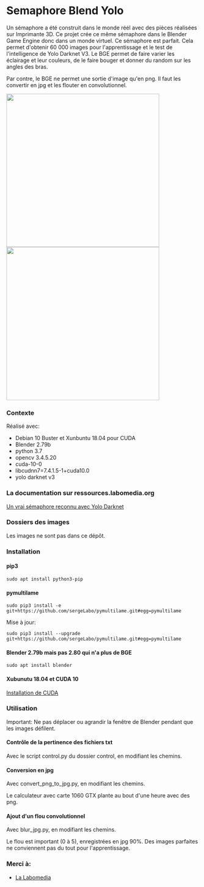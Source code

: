 # Semaphore Blend Yolo

Un sémaphore a été construit dans le monde réél avec des pièces réalisées sur Imprimante 3D.
Ce projet crée ce même sémaphore dans le Blender Game Engine donc dans un monde virtuel. Ce sémaphore est parfait.
Cela permet d'obtenir 60 000 images pour l'apprentissage et le test de l'intelligence de Yolo Darknet V3.
Le BGE permet de faire varier les éclairage et leur couleurs, de le faire bouger et donner du random sur les angles des bras.

Par contre, le BGE ne permet une sortie d'image qu'en png. Il faut les convertir en jpg et les flouter en convolutionnel.
 
<img src="/doc/shot_106_y.png" width="400" height="400"><img src="/darknet/calcul_3/chart_big_var_12000.png" width="400" height="400">


### Contexte

Réalisé avec:

* Debian 10 Buster et Xunbuntu 18.04 pour CUDA
* Blender 2.79b
* python 3.7
* opencv 3.4.5.20
* cuda-10-0
* libcudnn7=7.4.1.5-1+cuda10.0
* yolo darknet v3

### La documentation sur ressources.labomedia.org

[Un vrai sémaphore reconnu avec Yolo Darknet](https://ressources.labomedia.org/y/yolo_darknet_avec_un_vrai_semaphore)

### Dossiers des images

Les images ne sont pas dans ce dépôt.

### Installation

#### pip3

~~~text
sudo apt install python3-pip
~~~

#### pymultilame

~~~text
sudo pip3 install -e git+https://github.com/sergeLabo/pymultilame.git#egg=pymultilame
~~~

Mise à jour:
~~~text
sudo pip3 install --upgrade git+https://github.com/sergeLabo/pymultilame.git#egg=pymultilame
~~~

#### Blender 2.79b mais pas 2.80 qui n'a plus de BGE

~~~text
sudo apt install blender
~~~

#### Xubunutu 18.04 et CUDA 10

[Installation de CUDA](https://ressources.labomedia.org/y/yolo_darknet_sur_un_portable_optimus)

### Utilisation

Important: Ne pas déplacer ou agrandir la fenêtre de Blender pendant que les
images défilent.

#### Contrôle de la pertinence des fichiers txt
Avec le script control.py du dossier control, en modifiant les chemins.

#### Conversion en jpg

Avec convert_png_to_jpg.py, en modifiant les chemins.

Le calculateur avec carte 1060 GTX plante au bout d'une heure avec des png.

#### Ajout d'un flou convolutionnel

Avec blur_jpg.py, en modifiant les chemins.

Le flou est important (0 à 5), enregistrées en jpg 90%. Des images parfaites ne conviennent pas du tout pour l'apprentissage.


### Merci à:

* [La Labomedia](https://ressources.labomedia.org)
